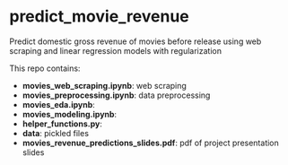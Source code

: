 # predict_movie_revenue
Predict domestic gross revenue of movies before release using web scraping and linear regression models with regularization 

This repo contains:
- **movies_web_scraping.ipynb**: web scraping
- **movies_preprocessing.ipynb**: data preprocessing
- **movies_eda.ipynb**: 
- **movies_modeling.ipynb**: 
- **helper_functions.py**: 
- **data**: pickled files
- **movies_revenue_predictions_slides.pdf**: pdf of project presentation slides
